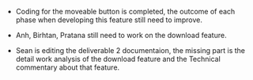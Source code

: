 * Coding for the moveable button is completed, the outcome of each phase when developing this feature still need to improve.

* Anh, Birhtan, Pratana still need to work on the download feature.

* Sean is editing the deliverable 2 documentaion, the missing part is the detail work analysis of the download feature and the Technical commentary about that feature.